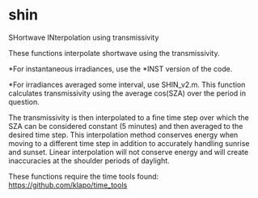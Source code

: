 # shin
SHortwave INterpolation using transmissivity

These functions interpolate shortwave using the transmissivity. 

*For instantaneous irradiances, use the *INST version of the code. 

*For irradiances averaged some interval, use SHIN_v2.m. This function calculates transmissivity using the average cos(SZA) over the period in question. 

The transmissivity is then interpolated to a fine time step over which the SZA can be considered constant (5 minutes) and then averaged to the desired time step. This interpolation method conserves energy when moving to a different time step in addition to accurately handling sunrise and sunset. Linear interpolation will not conserve energy and will create inaccuracies at the shoulder periods of daylight.

These functions require the time tools found: https://github.com/klapo/time_tools
